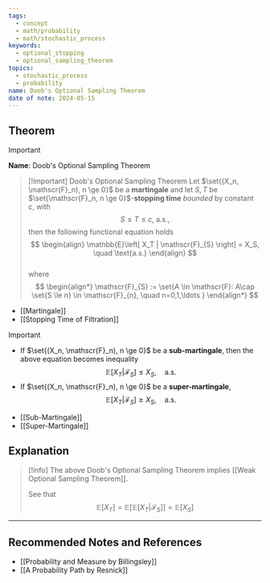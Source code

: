 ```yaml
---
tags:
  - concept
  - math/probability
  - math/stochastic_process
keywords:
  - optional_stopping
  - optional_sampling_theorem
topics:
  - stochastic_process
  - probability
name: Doob's Optional Sampling Theorem
date of note: 2024-05-15
---
```


## Theorem

>[!important]
>**Name**: Doob's Optional Sampling Theorem

>[!important] Doob's Optional Sampling Theorem
>Let $\set{(X_n, \mathscr{F}_n), n \ge 0}$ be a **martingale** and let $S, T$ be $\set{\mathscr{F}_n, n \ge 0}$-**stopping time** *bounded* by constant $c$, with 
>$$
>S \le T \le c, \;\text{a.s.},
>$$ 
>then the following functional equation holds
>$$
> \begin{align}
> \mathbb{E}\left[ X_T | \mathscr{F}_{S} \right] = X_S, \quad \text{a.s.} 
> \end{align}
>$$  
>where
>$$ 
> \begin{align*}
> \mathscr{F}_{S} := \set{A \in \mathscr{F}: A\cap \set{S \le n} \in \mathscr{F}_{n}, \quad n=0,1,\ldots }
> \end{align*}
>$$ 

- [[Martingale]]
- [[Stopping Time of Filtration]]

>[!important] 
>- If $\set{(X_n, \mathscr{F}_n), n \ge 0}$ be a **sub-martingale**, then the above equation becomes inequality
>$$
>  \mathbb{E}\left[ X_T | \mathscr{F}_{S} \right] \le X_S, \quad \text{a.s.} 
>$$
>- If $\set{(X_n, \mathscr{F}_n), n \ge 0}$ be a **super-martingale**, 
>$$
>  \mathbb{E}\left[ X_T | \mathscr{F}_{S} \right] \ge X_S, \quad \text{a.s.} 
>$$  

- [[Sub-Martingale]]
- [[Super-Martingale]]

## Explanation

>[!info]
>The above Doob's Optional Sampling Theorem implies [[Weak Optional Sampling Theorem]]. 
>
>See that 
>$$
>\mathbb{E}\left[ X_{T} \right] =  \mathbb{E}\left[ \mathbb{E}\left[ X_T | \mathscr{F}_{S} \right]   \right] = \mathbb{E}\left[ X_{S} \right]
>$$



-----------
##  Recommended Notes and References




- [[Probability and Measure by Billingsley]]
- [[A Probability Path by Resnick]]